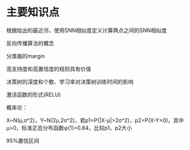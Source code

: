# 主要知识点
根据给出的最近邻，使用SNN相似度定义计算两点之间的SNN相似度

反向传播算法的概念

分类器的margin

高支持度和高置信度的规则具有价值

决策树的深度和个数、学习率对决策树训练时间的影响

激活函数的形式(RELU)

概率论：

X~N(μ,σ^2)，Y~N(2μ,2σ^2)，若p1=P(|X-μ|>2σ^2)，p2=P(X-Y>0)，其中μ>0，标准正态分布函数φ(1)=0.84，比较p1，p2大小

95%置信区间